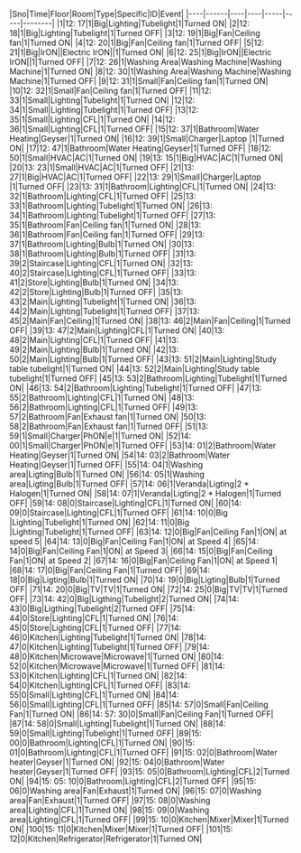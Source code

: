 |Sno|Time|Floor|Room|Type|Specific|ID|Event|
|----|------|----|----|-----|-----|--------|
|1|12: 17|1|Big|Lighting|Tubelight|1|Turned ON|
|2|12: 18|1|Big|Lighting|Tubelight|1|Turned OFF|
|3|12: 19|1|Big|Fan|Ceiling fan|1|Turned ON|
|4|12: 20|1|Big|Fan|Ceiling fan|1|Turned OFF|
|5|12: 21|1|Big|IrON||Electric IrON||1|Turned ON|
|6|12: 25|1|Big|IrON||Electric IrON||1|Turned OFF|
|7|12: 26|1|Washing Area|Washing Machine|Washing Machine|1|Turned ON|
|8|12: 30|1|Washing Area|Washing Machine|Washing Machine|1|Turned OFF|
|9|12: 31|1|Small|Fan|Ceiling fan|1|Turned ON|
|10|12: 32|1|Small|Fan|Ceiling fan|1|Turned OFF|
|11|12: 33|1|Small|Lighting|Tubelight|1|Turned ON|
|12|12: 34|1|Small|Lighting|Tubelight|1|Turned OFF|
|13|12: 35|1|Small|Lighting|CFL|1|Turned ON|
|14|12: 36|1|Small|Lighting|CFL|1|Turned OFF|
|15|12: 37|1|Bathroom|Water Heating|Geyser|1|Turned ON|
|16|12: 39|1|Small|Charger|Laptop |1|Turned ON|
|17|12: 47|1|Bathroom|Water Heating|Geyser|1|Turned OFF|
|18|12: 50|1|Small|HVAC|AC|1|Turned ON|
|19|13: 15|1|Big|HVAC|AC|1|Turned ON|
|20|13: 23|1|Small|HVAC|AC|1|Turned OFF|
|21|13: 27|1|Big|HVAC|AC|1|Turned OFF|
|22|13: 29|1|Small|Charger|Laptop |1|Turned OFF|
|23|13: 31|1|Bathroom|Lighting|CFL|1|Turned ON|
|24|13: 32|1|Bathroom|Lighting|CFL|1|Turned OFF|
|25|13: 33|1|Bathroom|Lighting|Tubelight|1|Turned ON|
|26|13: 34|1|Bathroom|Lighting|Tubelight|1|Turned OFF|
|27|13: 35|1|Bathroom|Fan|Ceiling fan|1|Turned ON|
|28|13: 36|1|Bathroom|Fan|Ceiling fan|1|Turned OFF|
|29|13: 37|1|Bathroom|Lighting|Bulb|1|Turned ON|
|30|13: 38|1|Bathroom|Lighting|Bulb|1|Turned OFF|
|31|13: 39|2|Staircase|Lighting|CFL|1|Turned ON|
|32|13: 40|2|Staircase|Lighting|CFL|1|Turned OFF|
|33|13: 41|2|Store|Lighting|Bulb|1|Turned ON|
|34|13: 42|2|Store|Lighting|Bulb|1|Turned OFF|
|35|13: 43|2|Main|Lighting|Tubelight|1|Turned ON|
|36|13: 44|2|Main|Lighting|Tubelight|1|Turned OFF|
|37|13: 45|2|Main|Fan|Ceiling|1|Turned ON|
|38|13: 46|2|Main|Fan|Ceiling|1|Turned OFF|
|39|13: 47|2|Main|Lighting|CFL|1|Turned ON|
|40|13: 48|2|Main|Lighting|CFL|1|Turned OFF|
|41|13: 49|2|Main|Lighting|Bulb|1|Turned ON|
|42|13: 50|2|Main|Lighting|Bulb|1|Turned OFF|
|43|13: 51|2|Main|Lighting|Study table tubelight|1|Turned ON|
|44|13: 52|2|Main|Lighting|Study table tubelight|1|Turned OFF|
|45|13: 53|2|Bathroom|Lighting|Tubelight|1|Turned ON|
|46|13: 54|2|Bathroom|Lighting|Tubelight|1|Turned OFF|
|47|13: 55|2|Bathroom|Lighting|CFL|1|Turned ON|
|48|13: 56|2|Bathroom|Lighting|CFL|1|Turned OFF|
|49|13: 57|2|Bathroom|Fan|Exhaust fan|1|Turned ON|
|50|13: 58|2|Bathroom|Fan|Exhaust fan|1|Turned OFF|
|51|13: 59|1|Small|Charger|PhON|e|1|Turned ON|
|52|14: 00|1|Small|Charger|PhON|e|1|Turned OFF|
|53|14: 01|2|Bathroom|Water Heating|Geyser|1|Turned ON|
|54|14: 03|2|Bathroom|Water Heating|Geyser|1|Turned OFF|
|55|14: 04|1|Washing area|Ligting|Bulb|1|Turned ON|
|56|14: 05|1|Washing area|Ligting|Bulb|1|Turned OFF|
|57|14: 06|1|Veranda|Ligting|2 * Halogen|1|Turned ON|
|58|14: 07|1|Veranda|Ligting|2 * Halogen|1|Turned OFF|
|59|14: 08|0|Staircase|Lighting|CFL|1|Turned ON|
|60|14: 09|0|Staircase|Lighting|CFL|1|Turned OFF|
|61|14: 10|0|Big |Lighting|Tubelight|1|Turned ON|
|62|14: 11|0|Big |Lighting|Tubelight|1|Turned OFF|
|63|14: 12|0|Big|Fan|Ceiling Fan|1|ON| at speed 5|
|64|14: 13|0|Big|Fan|Ceiling Fan|1|ON| at Speed 4|
|65|14: 14|0|Big|Fan|Ceiling Fan|1|ON| at Speed 3|
|66|14: 15|0|Big|Fan|Ceiling Fan|1|ON| at Speed 2|
|67|14: 16|0|Big|Fan|Ceiling Fan|1|ON| at Speed 1|
|68|14: 17|0|Big|Fan|Ceiling Fan|1|Turned OFF|
|69|14: 18|0|Big|Ligting|Bulb|1|Turned ON|
|70|14: 19|0|Big|Ligting|Bulb|1|Turned OFF|
|71|14: 20|0|Big|TV|TV|1|Turned ON|
|72|14: 25|0|Big|TV|TV|1|Turned OFF|
|73|14: 42|0|Big|Ligthing|Tubelight|2|Turned ON|
|74|14: 43|0|Big|Ligthing|Tubelight|2|Turned OFF|
|75|14: 44|0|Store|Lighting|CFL|1|Turned ON|
|76|14: 45|0|Store|Lighting|CFL|1|Turned OFF|
|77|14: 46|0|Kitchen|Lighting|Tubelight|1|Turned ON|
|78|14: 47|0|Kitchen|Lighting|Tubelight|1|Turned OFF|
|79|14: 48|0|Kitchen|Microwave|Microwave|1|Turned ON|
|80|14: 52|0|Kitchen|Microwave|Microwave|1|Turned OFF|
|81|14: 53|0|Kitchen|Lighting|CFL|1|Turned ON|
|82|14: 54|0|Kitchen|Lighting|CFL|1|Turned OFF|
|83|14: 55|0|Small|Lighting|CFL|1|Turned ON|
|84|14: 56|0|Small|Lighting|CFL|1|Turned OFF|
|85|14: 57|0|Small|Fan|Ceiling Fan|1|Turned ON|
|86|14: 57: 30|0|Small|Fan|Ceiling Fan|1|Turned OFF|
|87|14: 58|0|Small|Lighting|Tubelight|1|Turned ON|
|88|14: 59|0|Small|Lighting|Tubelight|1|Turned OFF|
|89|15: 00|0|Bathroom|Lighting|CFL|1|Turned ON|
|90|15: 01|0|Bathroom|Lighting|CFL|1|Turned OFF|
|91|15: 02|0|Bathroom|Water heater|Geyser|1|Turned ON|
|92|15:  04|0|Bathroom|Water heater|Geyser|1|Turned OFF|
|93|15: 05|0|Bathroom|Lighting|CFL|2|Turned ON|
|94|15: 05: 10|0|Bathroom|Lighting|CFL|2|Turned OFF|
|95|15: 06|0|Washing area|Fan|Exhaust|1|Turned ON|
|96|15: 07|0|Washing area|Fan|Exhaust|1|Turned OFF|
|97|15: 08|0|Washing area|Lighting|CFL|1|Turned ON|
|98|15: 09|0|Washing area|Lighting|CFL|1|Turned OFF|
|99|15: 10|0|Kitchen|Mixer|Mixer|1|Turned ON|
|100|15: 11|0|Kitchen|Mixer|Mixer|1|Turned OFF|
|101|15: 12|0|Kitchen|Refrigerator|Refrigerator|1|Turned ON|
